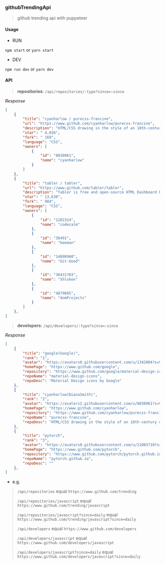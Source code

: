 ### githubTrendingApi

> github trending api with puppeteer

#### Usage

* RUN

`npm start` or `yarn start`

* DEV

`npm run dev` or `yarn dev`

#### API

> **repositories**: `/api/repositories/:type?since=:since`

*Response*

```json
[
    {
        "title": "cyanharlow / purecss-francine",
        "url": "https://www.github.com/cyanharlow/purecss-francine",
        "description": "HTML/CSS drawing in the style of an 18th-century oil painting. Hand-coded entirely in HTML & CSS.",
        "star": " 4,036",
        "fork": " 169",
        "language": "CSS",
        "owners": [
            {
                "id": "8030961",
                "name": "cyanharlow"
            }
        ]
    },
    {
        "title": "tabler / tabler",
        "url": "https://www.github.com/tabler/tabler",
        "description": "Tabler is free and open-source HTML Dashboard UI Kit built on Bootstrap 4",
        "star": " 13,630",
        "fork": " 984",
        "language": "CSS",
        "owners": [
            {
                "id": "1282324",
                "name": "codecalm"
            },
            {
                "id": "36491",
                "name": "beeman"
            },
            {
                "id": "14898960",
                "name": "Git-Good"
            },
            {
                "id": "36431703",
                "name": "Shloken"
            },
            {
                "id": "4879685",
                "name": "domProjects"
            }
        ]
    },
]
```

>
> **developers**: `/api/developers/:type?since=:since`

*Response*

```json
[
    {
        "title": "google(Google)",
        "rank": "1",
        "avatar": "https://avatars0.githubusercontent.com/u/1342004?s=96&v=4",
        "homePage": "https://www.github.com/google",
        "repository": "https://www.github.com/google/material-design-icons",
        "repoName": "material-design-icons",
        "repoDesc": "Material Design icons by Google"
    },
    {
        "title": "cyanharlow(DianaSmith)",
        "rank": "2",
        "avatar": "https://avatars2.githubusercontent.com/u/8030961?s=96&v=4",
        "homePage": "https://www.github.com/cyanharlow",
        "repository": "https://www.github.com/cyanharlow/purecss-francine",
        "repoName": "purecss-francine",
        "repoDesc": "HTML/CSS drawing in the style of an 18th-century oil painting. Hand-coded entirely in HTML & CSS."
    },
    {
        "title": "pytorch",
        "rank": "3",
        "avatar": "https://avatars0.githubusercontent.com/u/21003710?s=96&v=4",
        "homePage": "https://www.github.com/pytorch",
        "repository": "https://www.github.com/pytorch/pytorch.github.io",
        "repoName": "pytorch.github.io",
        "repoDesc": ""
    },
]
```

* e.g.

>
> `/api/repositories` equal `https://www.github.com/trending`
>
> `/api/repositories/javascript` equal `https://www.github.com/trending/javascript`
>
> `/api/repositories/javascript?since=daily` equal `https://www.github.com/trending/javascript?since=daily`
>
> `/api/developers` equal `https://www.github.com/developers`
>
> `/api/developers/javascript` equal `https://www.github.com/developers/javascript`
>
> `/api/developers/javascript?since=daily` equal `https://www.github.com/developers/javascript?since=daily`
